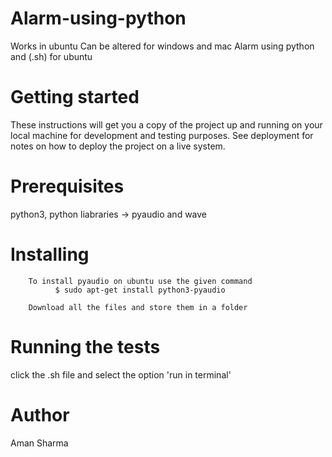 # Alarm-using-python
Works in ubuntu
Can be altered for windows and mac
Alarm using python and (.sh) for ubuntu

# Getting started
These instructions will get you a copy of the project up and running on your local machine for development and testing purposes. See deployment for notes on how to deploy the project on a live system.

# Prerequisites
python3, python liabraries -> pyaudio and wave

# Installing
        To install pyaudio on ubuntu use the given command
              $ sudo apt-get install python3-pyaudio
        
        Download all the files and store them in a folder
        
# Running the tests
  click the .sh file and select the option 'run in terminal'
  
# Author
  Aman Sharma
